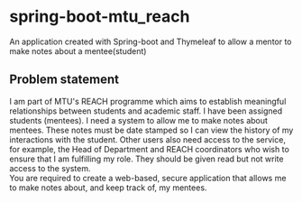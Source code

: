 # spring-boot-mtu_reach
An application created with Spring-boot and Thymeleaf to allow a mentor to make notes about a mentee(student)

## Problem statement

I am part of MTU's REACH programme which aims to establish meaningful relationships between students and academic staff. 
I have been assigned students (mentees). I need a system to allow me to make notes about mentees. These notes must be date stamped so I can view the history of my interactions with the student.
Other users also need access to the service, for example, the Head of Department and REACH coordinators who wish to ensure that I am fulfilling my role. They should be given read but not write access to the system.  
You are required to create a web-based, secure application that allows me to make notes about, and keep track of, my mentees. 
